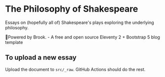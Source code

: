# The Philosophy of Shakespeare

Essays on (hopefully all of) Shakespeare's plays exploring the underlying philosophy.

🔌Powered by Brook. - A free and open source Eleventy 2 + Bootstrap 5 blog template

## To upload a new essay

Upload the document to `src/_raw`. GitHub Actions should do the rest.
